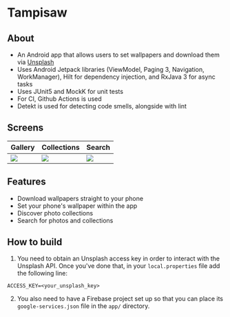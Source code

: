 # Tampisaw

## About
 * An Android app that allows users to set wallpapers and download them via [Unsplash](https://unsplash.com/)
 * Uses Android Jetpack libraries (ViewModel, Paging 3, Navigation, WorkManager), Hilt for dependency injection,
  and RxJava 3 for async tasks
 * Uses JUnit5 and MockK for unit tests
 * For CI, Github Actions is used
 * Detekt is used for detecting code smells, alongside with lint

 ## Screens
| Gallery      | Collections | Search       |
| -------------|-------------| -------------|
| <img src="./art/gallery.gif"/> | <img src="./art/collections.gif"/> | <img src="./art/search.gif"/> |

## Features
 * Download wallpapers straight to your phone
 * Set your phone's wallpaper within the app
 * Discover photo collections
 * Search for photos and collections

## How to build
 1. You need to obtain an Unsplash access key in order to interact with the Unsplash API. Once you've done that, in your
 `local.properties` file add the following line:

 ```
 ACCESS_KEY=<your_unsplash_key>
 ```
 2. You also need to have a Firebase project set up so that you can place its `google-services.json` file in the `app/` directory.


